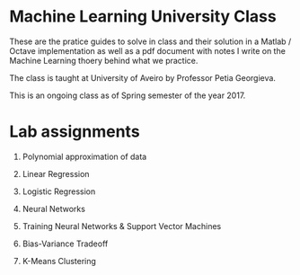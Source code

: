 # Machine Learning University Class

These are the pratice guides to solve in class and their solution in a Matlab / Octave implementation as well as a pdf document with notes I write on the Machine Learning thoery behind what we practice.

The class is taught at University of Aveiro by Professor Petia Georgieva.  

This is an ongoing class as of Spring semester of the year 2017.

# Lab assignments 

1. Polynomial approximation of data

2. Linear Regression

3. Logistic Regression

4. Neural Networks

5. Training Neural Networks & Support Vector Machines

6. Bias-Variance Tradeoff

7. K-Means Clustering 
